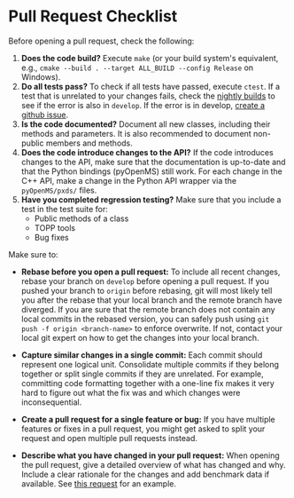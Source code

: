 Pull Request Checklist
======================

Before opening a pull request, check the following:

1. **Does the code build?**
  Execute `make` (or your build system's equivalent, e.g., `cmake --build . --target ALL_BUILD --config Release` on 
  Windows).
2. **Do all tests pass?**
   To check if all tests have passed, execute `ctest`.
   If a test that is unrelated to your changes fails, check the [nightly builds](http://cdash.openms.de/index.php?project=OpenMS)
   to see if the error is also in `develop`. If the error is in develop, [create a github issue](write-and-label-github-issues.md).
3. **Is the code documented?**
   Document all new classes, including their methods and parameters.
   It is also recommended to document non-public members and methods.
4. **Does the code introduce changes to the API?**
   If the code introduces changes to the API, make sure that the documentation is up-to-date and that the Python bindings
   (pyOpenMS) still work. For each change in the C++ API, make a change in the Python API wrapper via 
   the `pyOpenMS/pxds/` files.
5. **Have you completed regression testing?**
   Make sure that you include a test in the test suite for:
   - Public methods of a class
   - TOPP tools
   - Bug fixes

Make sure to:

- **Rebase before you open a pull request:**
  To include all recent changes, rebase your branch on `develop` before opening a pull request.
  If you pushed your branch to `origin` before rebasing, git will most likely tell you after the rebase that your
  local branch and the remote branch have diverged. If you are sure that the remote branch does not contain any local
  commits in the rebased version, you can safely push using `git push -f origin <branch-name>` to enforce overwrite. If
  not, contact your local git expert on how to get the changes into your local branch.

- **Capture similar changes in a single commit:**
  Each commit should represent one logical unit. Consolidate multiple commits if they belong together or split single
  commits if they are unrelated. For example, committing code formatting together with a one-line fix makes it very hard
  to figure out what the fix was and which changes were inconsequential.

* **Create a pull request for a single feature or bug:**
  If you have multiple features or fixes in a pull request, you might get asked to split your request and open multiple
  pull requests instead.

* **Describe what you have changed in your pull request:**
  When opening the pull request, give a detailed overview of what has changed and why. Include a clear rationale for the
  changes and add benchmark data if available. See [this request](https://github.com/bitly/dablooms/pull/19) for 
  an example.
